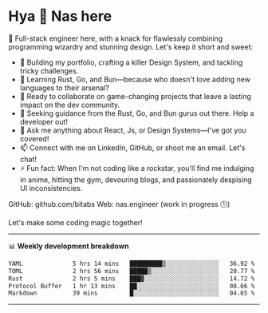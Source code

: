 # Hya 👋 Nas here

👋 Full-stack engineer here, with a knack for flawlessly combining programming wizardry and stunning design. Let's keep it short and sweet:

- 🔭 Building my portfolio, crafting a killer Design System, and tackling tricky challenges.
- 🌱 Learning Rust, Go, and Bun—because who doesn't love adding new languages to their arsenal?
- 👯 Ready to collaborate on game-changing projects that leave a lasting impact on the dev community.
- 🤔 Seeking guidance from the Rust, Go, and Bun gurus out there. Help a developer out!
- 💬 Ask me anything about React, Js, or Design Systems—I've got you covered!
- 📫 Connect with me on LinkedIn, GitHub, or shoot me an email. Let's chat!
- ⚡ Fun fact: When I'm not coding like a rockstar, you'll find me indulging in anime, hitting the gym, devouring blogs, and passionately despising UI inconsistencies.

GitHub: github.com/bitabs
Web: nas.engineer (work in progress 🕒)

Let's make some coding magic together!

-------
📊 **Weekly development breakdown**
<!--START_SECTION:waka-->

```txt
YAML              5 hrs 14 mins   █████████▒░░░░░░░░░░░░░░░   36.92 %
TOML              2 hrs 56 mins   █████▒░░░░░░░░░░░░░░░░░░░   20.77 %
Rust              2 hrs 5 mins    ███▓░░░░░░░░░░░░░░░░░░░░░   14.72 %
Protocol Buffer   1 hr 13 mins    ██░░░░░░░░░░░░░░░░░░░░░░░   08.66 %
Markdown          39 mins         █░░░░░░░░░░░░░░░░░░░░░░░░   04.65 %
```

<!--END_SECTION:waka-->
-------
